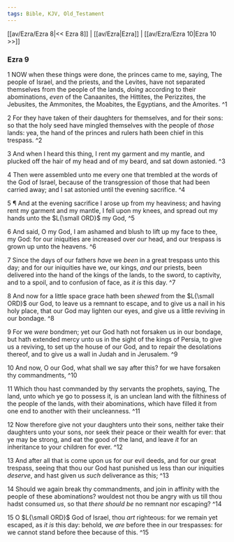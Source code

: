```yaml
---
tags: Bible, KJV, Old_Testament
---
```


[[av/Ezra/Ezra 8|<< Ezra 8]] | [[av/Ezra|Ezra]] | [[av/Ezra/Ezra 10|Ezra 10 >>]]

### Ezra 9

1 NOW when these things were done, the princes came to me, saying, The people of Israel, and the priests, and the Levites, have not separated themselves from the people of the lands, _doing_ according to their abominations, _even_ of the Canaanites, the Hittites, the Perizzites, the Jebusites, the Ammonites, the Moabites, the Egyptians, and the Amorites. ^1

2 For they have taken of their daughters for themselves, and for their sons: so that the holy seed have mingled themselves with the people of _those_ lands: yea, the hand of the princes and rulers hath been chief in this trespass. ^2

3 And when I heard this thing, I rent my garment and my mantle, and plucked off the hair of my head and of my beard, and sat down astonied. ^3

4 Then were assembled unto me every one that trembled at the words of the God of Israel, because of the transgression of those that had been carried away; and I sat astonied until the evening sacrifice. ^4

5 ¶ And at the evening sacrifice I arose up from my heaviness; and having rent my garment and my mantle, I fell upon my knees, and spread out my hands unto the $L{\small ORD}$ my God, ^5

6 And said, O my God, I am ashamed and blush to lift up my face to thee, my God: for our iniquities are increased over _our_ head, and our trespass is grown up unto the heavens. ^6

7 Since the days of our fathers _have_ we _been_ in a great trespass unto this day; and for our iniquities have we, our kings, _and_ our priests, been delivered into the hand of the kings of the lands, to the sword, to captivity, and to a spoil, and to confusion of face, as _it_ _is_ this day. ^7

8 And now for a little space grace hath been _shewed_ from the $L{\small ORD}$ our God, to leave us a remnant to escape, and to give us a nail in his holy place, that our God may lighten our eyes, and give us a little reviving in our bondage. ^8

9 For we _were_ bondmen; yet our God hath not forsaken us in our bondage, but hath extended mercy unto us in the sight of the kings of Persia, to give us a reviving, to set up the house of our God, and to repair the desolations thereof, and to give us a wall in Judah and in Jerusalem. ^9

10 And now, O our God, what shall we say after this? for we have forsaken thy commandments, ^10

11 Which thou hast commanded by thy servants the prophets, saying, The land, unto which ye go to possess it, is an unclean land with the filthiness of the people of the lands, with their abominations, which have filled it from one end to another with their uncleanness. ^11

12 Now therefore give not your daughters unto their sons, neither take their daughters unto your sons, nor seek their peace or their wealth for ever: that ye may be strong, and eat the good of the land, and leave _it_ for an inheritance to your children for ever. ^12

13 And after all that is come upon us for our evil deeds, and for our great trespass, seeing that thou our God hast punished us less than our iniquities _deserve_, and hast given us _such_ deliverance as this; ^13

14 Should we again break thy commandments, and join in affinity with the people of these abominations? wouldest not thou be angry with us till thou hadst consumed _us_, so that _there_ _should_ _be_ no remnant nor escaping? ^14

15 O $L{\small ORD}$ God of Israel, thou _art_ righteous: for we remain yet escaped, as _it_ _is_ this day: behold, we _are_ before thee in our trespasses: for we cannot stand before thee because of this. ^15
